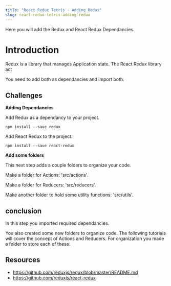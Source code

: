 ```yaml
---
title: "React Redux Tetris - Adding Redux"
slug: react-redux-tetris-adding-redux
---
```


Here you will add the Redux and React Redux Dependancies.

# Introduction 

Redux is a library that manages Application state. The React
Redux library act

You need to add both as dependancies and import both. 

## Challenges

**Adding Dependancies**

Add Redux as a dependancy to your project. 

`npm install --save redux`

Add React Redux to the project. 

`npm install --save react-redux`

**Add some folders**

This next step adds a couple folders to organize your code. 

Make a folder for Actions: 'src/actions'. 

Make a folder for Reducers: 'src/reducers'.

Make another folder to hold some utility functions: 'src/utils'.

## conclusion

In this step you imported required dependancies. 

You also created some new folders to organize code. The following 
tutorials will cover the concept of Actions and Reducers. For 
organization you made a folder to store each of these. 

## Resources

- https://github.com/reduxjs/redux/blob/master/README.md
- https://github.com/reduxjs/react-redux

